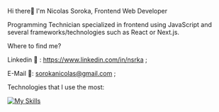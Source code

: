 Hi there👋 I'm Nicolas Soroka, Frontend Web Developer

Programming Technician specialized in frontend using JavaScript and several frameworks/technologies such as React or Next.js.

Where to find me?

Linkedin 🔗 : https://www.linkedin.com/in/nsrka ;

E-Mail 📧: sorokanicolas@gmail.com ;

Technologies that I use the most:

[![My Skills](https://skillicons.dev/icons?i=js,html,css,react,nodejs,next,typescript)](https://skillicons.dev)
